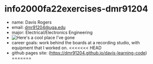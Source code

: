 # info2000fa22exercises-dmr91204
- name: Davis Rogers
- email: dmr91204@uga.edu
- major: Electrical/Electronics Engineering
- ![Here's a cool place I've gone](https://mlwd5nbv8uri.i.optimole.com/M6hy5ug-vqSyDSmK/w:451/h:253/q:mauto/https://www.pikes-peak.com/wp-content/uploads/Pikes-Peak-roads-on-curve.jpg)
- career goals: work behind the boards at a recording studio, with equipment that I worked on.
<<<<<<< HEAD
- github pages site: (https://dmr91204.github.io/davis-learning-code)
=======

